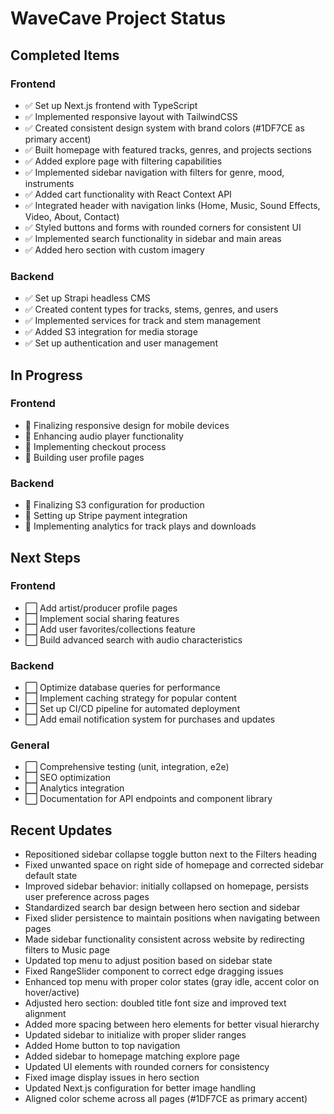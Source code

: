 # WaveCave Project Status

## Completed Items

### Frontend
- ✅ Set up Next.js frontend with TypeScript
- ✅ Implemented responsive layout with TailwindCSS
- ✅ Created consistent design system with brand colors (#1DF7CE as primary accent)
- ✅ Built homepage with featured tracks, genres, and projects sections
- ✅ Added explore page with filtering capabilities
- ✅ Implemented sidebar navigation with filters for genre, mood, instruments
- ✅ Added cart functionality with React Context API
- ✅ Integrated header with navigation links (Home, Music, Sound Effects, Video, About, Contact)
- ✅ Styled buttons and forms with rounded corners for consistent UI
- ✅ Implemented search functionality in sidebar and main areas
- ✅ Added hero section with custom imagery

### Backend
- ✅ Set up Strapi headless CMS
- ✅ Created content types for tracks, stems, genres, and users
- ✅ Implemented services for track and stem management
- ✅ Added S3 integration for media storage
- ✅ Set up authentication and user management

## In Progress

### Frontend
- 🔄 Finalizing responsive design for mobile devices
- 🔄 Enhancing audio player functionality
- 🔄 Implementing checkout process
- 🔄 Building user profile pages

### Backend
- 🔄 Finalizing S3 configuration for production
- 🔄 Setting up Stripe payment integration
- 🔄 Implementing analytics for track plays and downloads

## Next Steps

### Frontend
- ⬜ Add artist/producer profile pages
- ⬜ Implement social sharing features
- ⬜ Add user favorites/collections feature
- ⬜ Build advanced search with audio characteristics

### Backend
- ⬜ Optimize database queries for performance
- ⬜ Implement caching strategy for popular content
- ⬜ Set up CI/CD pipeline for automated deployment
- ⬜ Add email notification system for purchases and updates

### General
- ⬜ Comprehensive testing (unit, integration, e2e)
- ⬜ SEO optimization
- ⬜ Analytics integration
- ⬜ Documentation for API endpoints and component library

## Recent Updates
- Repositioned sidebar collapse toggle button next to the Filters heading
- Fixed unwanted space on right side of homepage and corrected sidebar default state
- Improved sidebar behavior: initially collapsed on homepage, persists user preference across pages
- Standardized search bar design between hero section and sidebar
- Fixed slider persistence to maintain positions when navigating between pages
- Made sidebar functionality consistent across website by redirecting filters to Music page
- Updated top menu to adjust position based on sidebar state
- Fixed RangeSlider component to correct edge dragging issues
- Enhanced top menu with proper color states (gray idle, accent color on hover/active)
- Adjusted hero section: doubled title font size and improved text alignment
- Added more spacing between hero elements for better visual hierarchy
- Updated sidebar to initialize with proper slider ranges
- Added Home button to top navigation
- Added sidebar to homepage matching explore page
- Updated UI elements with rounded corners for consistency
- Fixed image display issues in hero section
- Updated Next.js configuration for better image handling
- Aligned color scheme across all pages (#1DF7CE as primary accent) 